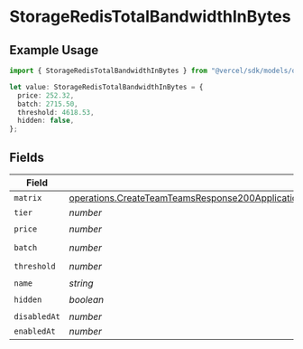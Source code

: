 # StorageRedisTotalBandwidthInBytes

## Example Usage

```typescript
import { StorageRedisTotalBandwidthInBytes } from "@vercel/sdk/models/operations/createteam.js";

let value: StorageRedisTotalBandwidthInBytes = {
  price: 252.32,
  batch: 2715.50,
  threshold: 4618.53,
  hidden: false,
};
```

## Fields

| Field                                                                                                                                                                                                                                                                    | Type                                                                                                                                                                                                                                                                     | Required                                                                                                                                                                                                                                                                 | Description                                                                                                                                                                                                                                                              |
| ------------------------------------------------------------------------------------------------------------------------------------------------------------------------------------------------------------------------------------------------------------------------ | ------------------------------------------------------------------------------------------------------------------------------------------------------------------------------------------------------------------------------------------------------------------------ | ------------------------------------------------------------------------------------------------------------------------------------------------------------------------------------------------------------------------------------------------------------------------ | ------------------------------------------------------------------------------------------------------------------------------------------------------------------------------------------------------------------------------------------------------------------------ |
| `matrix`                                                                                                                                                                                                                                                                 | [operations.CreateTeamTeamsResponse200ApplicationJSONResponseBodyBillingInvoiceItemsStorageRedisTotalBandwidthInBytesMatrix](../../models/operations/createteamteamsresponse200applicationjsonresponsebodybillinginvoiceitemsstorageredistotalbandwidthinbytesmatrix.md) | :heavy_minus_sign:                                                                                                                                                                                                                                                       | N/A                                                                                                                                                                                                                                                                      |
| `tier`                                                                                                                                                                                                                                                                   | *number*                                                                                                                                                                                                                                                                 | :heavy_minus_sign:                                                                                                                                                                                                                                                       | N/A                                                                                                                                                                                                                                                                      |
| `price`                                                                                                                                                                                                                                                                  | *number*                                                                                                                                                                                                                                                                 | :heavy_check_mark:                                                                                                                                                                                                                                                       | N/A                                                                                                                                                                                                                                                                      |
| `batch`                                                                                                                                                                                                                                                                  | *number*                                                                                                                                                                                                                                                                 | :heavy_check_mark:                                                                                                                                                                                                                                                       | N/A                                                                                                                                                                                                                                                                      |
| `threshold`                                                                                                                                                                                                                                                              | *number*                                                                                                                                                                                                                                                                 | :heavy_check_mark:                                                                                                                                                                                                                                                       | N/A                                                                                                                                                                                                                                                                      |
| `name`                                                                                                                                                                                                                                                                   | *string*                                                                                                                                                                                                                                                                 | :heavy_minus_sign:                                                                                                                                                                                                                                                       | N/A                                                                                                                                                                                                                                                                      |
| `hidden`                                                                                                                                                                                                                                                                 | *boolean*                                                                                                                                                                                                                                                                | :heavy_check_mark:                                                                                                                                                                                                                                                       | N/A                                                                                                                                                                                                                                                                      |
| `disabledAt`                                                                                                                                                                                                                                                             | *number*                                                                                                                                                                                                                                                                 | :heavy_minus_sign:                                                                                                                                                                                                                                                       | N/A                                                                                                                                                                                                                                                                      |
| `enabledAt`                                                                                                                                                                                                                                                              | *number*                                                                                                                                                                                                                                                                 | :heavy_minus_sign:                                                                                                                                                                                                                                                       | N/A                                                                                                                                                                                                                                                                      |